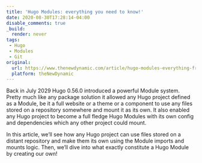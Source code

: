 ```yaml
---
title: 'Hugo Modules: everything you need to know!'
date: 2020-08-30T17:28:14-04:00
disable_comments: true
_build:
  render: never
tags:
 - Hugo
 - Modules
 - Git
original: 
  url: https://www.thenewdynamic.com/article/hugo-modules-everything-from-imports-to-create/
  platform: theNewDynamic
---
```


Back in July 2029 Hugo 0.56.0 introduced a powerful Module system. Pretty much like any package solution it allowed any Hugo project defined as a Module, be it a full website or a theme or a component to use any files stored on a repository somewhere and mount it as its own. It also enabled any Hugo project to become a full fledge Hugo Modules with its own config and dependencies which any other project could mount.

In this article, we’ll see how any Hugo project can use files stored on a distant repository and make them its own using the Module imports and mounts logic. Then, we’ll dive into what exactly constitute a Hugo Module by creating our own!